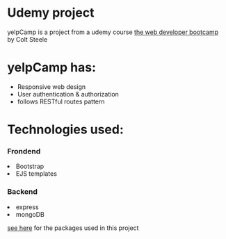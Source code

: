 
<h1>Udemy project</h1>
	<p>yelpCamp is a project from a udemy course <a href="https://www.udemy.com/course/the-web-developer-bootcamp/">the web developer bootcamp </a>by Colt Steele </p>

<h1>yelpCamp has:</h1>
<ul>
	<li>Responsive web design</li>
	<li>User authentication & authorization</li>
	<li>follows RESTful routes pattern</li>
</ul>

<h1>Technologies used:</h1>
	<h3>Frondend</h3>
	<li>Bootstrap</li>
	<li>EJS templates</li>
<h3>Backend</h3>
	<li>express</li>
	<li>mongoDB</li>

<p>
<a href="https://github.com/lulay2020/yelpcamp/blob/master/package.json">see here</a> 
for the packages used in this project
</p>
